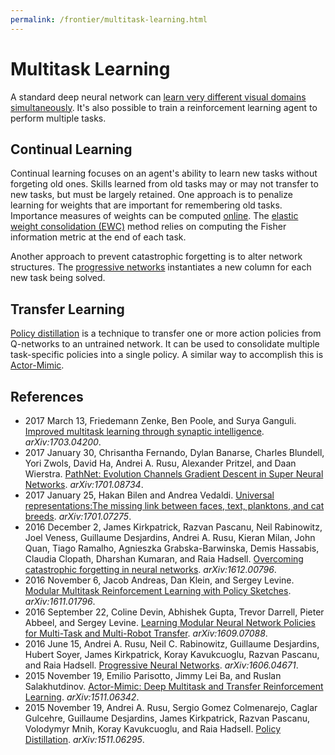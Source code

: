 ```yaml
---
permalink: /frontier/multitask-learning.html
---
```

# Multitask Learning

A standard deep neural network can [learn very different visual domains simultaneously](https://arxiv.org/abs/1701.07275). It's also possible to train a reinforcement learning agent to perform multiple tasks.

## Continual Learning

Continual learning focuses on an agent's ability to learn new tasks without forgeting old ones. Skills learned from old tasks may or may not transfer to new tasks, but must be largely retained. One approach is to penalize learning for weights that are important for remembering old tasks. Importance measures of weights can be computed [online](https://arxiv.org/abs/1703.04200). The [elastic weight consolidation (EWC)](https://arxiv.org/abs/1612.00796) method relies on computing the Fisher information metric at the end of each task.

Another approach to prevent catastrophic forgetting is to alter network structures. The [progressive networks](https://arxiv.org/abs/1606.04671) instantiates a new column for each new task being solved.

## Transfer Learning

[Policy distillation](https://arxiv.org/abs/1511.06295) is a technique to transfer one or more action policies from Q-networks to an untrained network. It can be used to consolidate multiple task-specific policies into a single policy. A similar way to accomplish this is [Actor-Mimic](https://arxiv.org/abs/1511.06342).

## References

* 2017 March 13, Friedemann Zenke, Ben Poole, and Surya Ganguli. [Improved multitask learning through synaptic intelligence](https://arxiv.org/abs/1703.04200). *arXiv:1703.04200*.
* 2017 January 30, Chrisantha Fernando, Dylan Banarse, Charles Blundell, Yori Zwols, David Ha, Andrei A. Rusu, Alexander Pritzel, and Daan Wierstra. [PathNet: Evolution Channels Gradient Descent in Super Neural Networks](https://arxiv.org/abs/1701.08734). *arXiv:1701.08734*.
* 2017 January 25, Hakan Bilen and Andrea Vedaldi. [Universal representations:The missing link between faces, text, planktons, and cat breeds](https://arxiv.org/abs/1701.07275). *arXiv:1701.07275*.
* 2016 December 2, James Kirkpatrick, Razvan Pascanu, Neil Rabinowitz, Joel Veness, Guillaume Desjardins, Andrei A. Rusu, Kieran Milan, John Quan, Tiago Ramalho, Agnieszka Grabska-Barwinska, Demis Hassabis, Claudia Clopath, Dharshan Kumaran, and Raia Hadsell. [Overcoming catastrophic forgetting in neural networks](https://arxiv.org/abs/1612.00796). *arXiv:1612.00796*.
* 2016 November 6, Jacob Andreas, Dan Klein, and Sergey Levine. [Modular Multitask Reinforcement Learning with Policy Sketches](https://arxiv.org/abs/1611.01796). *arXiv:1611.01796*.
* 2016 September 22, Coline Devin, Abhishek Gupta, Trevor Darrell, Pieter Abbeel, and Sergey Levine. [Learning Modular Neural Network Policies for Multi-Task and Multi-Robot Transfer](https://arxiv.org/abs/1609.07088). *arXiv:1609.07088*.
* 2016 June 15, Andrei A. Rusu, Neil C. Rabinowitz, Guillaume Desjardins, Hubert Soyer, James Kirkpatrick, Koray Kavukcuoglu, Razvan Pascanu, and Raia Hadsell. [Progressive Neural Networks](https://arxiv.org/abs/1606.04671). *arXiv:1606.04671*.
* 2015 November 19, Emilio Parisotto, Jimmy Lei Ba, and Ruslan Salakhutdinov. [Actor-Mimic: Deep Multitask and Transfer Reinforcement Learning](https://arxiv.org/abs/1511.06342). *arXiv:1511.06342*.
* 2015 November 19, Andrei A. Rusu, Sergio Gomez Colmenarejo, Caglar Gulcehre, Guillaume Desjardins, James Kirkpatrick, Razvan Pascanu, Volodymyr Mnih, Koray Kavukcuoglu, and Raia Hadsell. [Policy Distillation](https://arxiv.org/abs/1511.06295). *arXiv:1511.06295*.
